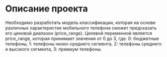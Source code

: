 # Описание проекта
Необходимо разработать модель классификации, которая на основе различных характеристик мобильного телефона сможет предсказать его ценовой диапазон (price_range). Целевой переменной является price_range, которая принимает значения от 0 до 3, где:
0: бюджетные телефоны,
1: телефоны низко-среднего сегмента,
2: телефоны среднего и высокого сегмента,
3: премиум телефоны. 
